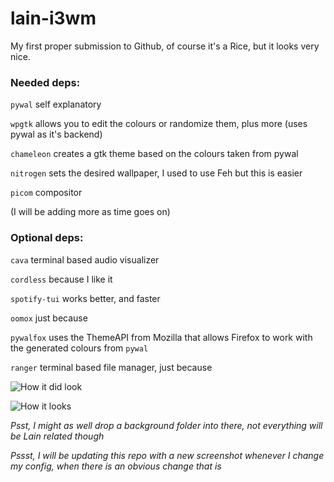 # lain-i3wm
My first proper submission to Github, of course it's a Rice, but it looks very nice.

### Needed deps:
`pywal` self explanatory

`wpgtk` allows you to edit the colours or randomize them, plus more (uses pywal as it's backend)

`chameleon` creates a gtk theme based on the colours taken from pywal

`nitrogen` sets the desired wallpaper, I used to use Feh but this is easier

`picom` compositor

(I will be adding more as time goes on)

### Optional deps:

``cava`` terminal based audio visualizer

``cordless`` because I like it

``spotify-tui`` works better, and faster

``oomox`` just because

``pywalfox`` uses the ThemeAPI from Mozilla that allows Firefox to work with the generated colours from `pywal`

``ranger`` terminal based file manager, just because

![How it did look](https://i.imgur.com/Jv3ntgx.png "comfy blue lain")


![How it looks](https://i.imgur.com/8714zOe.png "comfy")



*Psst, I might as well drop a background folder into there, not everything will be Lain related though*

*Pssst, I will be updating this repo with a new screenshot whenever I change my config, when there is an obvious change that is*
